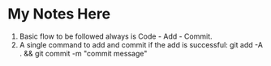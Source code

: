 # My Notes Here

1. Basic flow to be followed always is Code - Add - Commit.
2. A single command to add and commit if the add is successful:
    git add -A . && git commit -m "commit message" 
